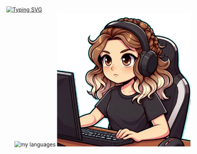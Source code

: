 <div align="left">
  <a href="https://git.io/typing-svg"><img src="https://readme-typing-svg.demolab.com?font=Minecraft&duration=4500&pause=1000&color=13F700&random=false&width=435&lines=Hi+o%2F+I'm+Jana" alt="Typing SVG" /></a>
  <div>
    <tr>
      <td>
        <div align="center">
        <img src="https://github-readme-stats.vercel.app/api/top-langs/?username=jwnaina&layout=compact&chartreuse-dark" alt="my languages">
        <img alt="Coding" width="350" src="Ground-breaking.png">
        </div>
      </td>
    </tr>
  </div>
  <br>
</div>
